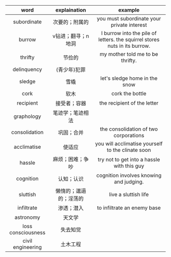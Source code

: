 |word|explaination|example
|:-:|:-:|:-:|
|subordinate|次要的；附属的|you must subordinate your private interest|
|burrow|v钻进；翻寻；n地洞|I burrow into the pile of letters. the squirrel stores nuts in its burrow.|
|thrifty|节俭的|my mother told me to be thrifty.|
|delinquency|(青少年)犯罪||
|sledge|雪橇|let's sledge home in the snow|
|cork|软木|cork the bottle|
|recipient|接受者；容器|the recipient of the letter|
|graphology|笔迹学；笔迹相法||
|consolidation|巩固；合并|the consolidation of two corporations|
|acclimatise|使适应|you will acclimatise yourself to the clinate soon|
|hassle|麻烦；困难；争吵|try not to get into a hassle with this guy|
|cognition|认知；认识|cognition involves knowing and judging.|
|sluttish|懒惰的；邋遢的；淫荡的|live a sluttish life|
|infiltrate|渗透；潜入|to infiltrate an enemy base|
|astronomy|天文学||
|loss consciousness|失去知觉||
|civil engineering|土木工程||
